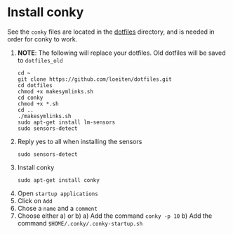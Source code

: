 # Install conky

See the `conky` files are located in the
[dotfiles](https://github.com/loeiten/dotfiles) directory, and is needed in
order for conky to work.

1. **NOTE**: The following will replace your dotfiles. Old dotfiles will be
   saved to `dotfiles_old`
   ```
   cd ~
   git clone https://github.com/loeiten/dotfiles.git
   cd dotfiles
   chmod +x makesymlinks.sh
   cd conky
   chmod +x *.sh
   cd ..
   ./makesymlinks.sh
   sudo apt-get install lm-sensors
   sudo sensors-detect
   ```
2. Reply yes to all when installing the sensors
   ```
   sudo sensors-detect
   ```
3. Install conky
   ```
   sudo apt-get install conky
   ```
4.  Open `startup applications`
5. Click on `Add`
6. Chose a `name` and a `comment`
7. Choose either a) or b)
   a) Add the command `conky -p 10`
   b) Add the command `$HOME/.conky/.conky-startup.sh`
